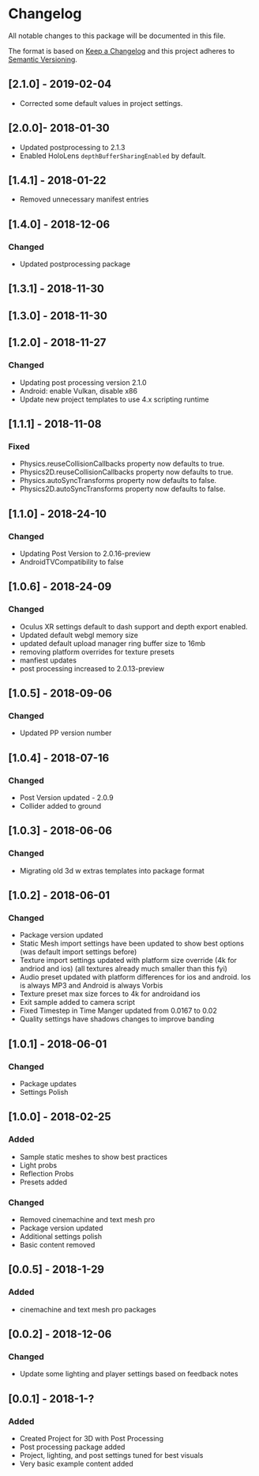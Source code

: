 # Changelog
All notable changes to this package will be documented in this file.

The format is based on [Keep a Changelog](http://keepachangelog.com/en/1.0.0/)
and this project adheres to [Semantic Versioning](http://semver.org/spec/v2.0.0.html).

## [2.1.0] - 2019-02-04
- Corrected some default values in project settings.

## [2.0.0]- 2018-01-30
- Updated postprocessing to 2.1.3
- Enabled HoloLens `depthBufferSharingEnabled` by default.

## [1.4.1] - 2018-01-22
- Removed unnecessary manifest entries

## [1.4.0] - 2018-12-06

### Changed
- Updated postprocessing package

## [1.3.1] - 2018-11-30

## [1.3.0] - 2018-11-30

## [1.2.0] - 2018-11-27

### Changed
- Updating post processing version 2.1.0
- Android: enable Vulkan, disable x86
- Update new project templates to use 4.x scripting runtime

## [1.1.1] - 2018-11-08

### Fixed
- Physics.reuseCollisionCallbacks property now defaults to true.
- Physics2D.reuseCollisionCallbacks property now defaults to true.
- Physics.autoSyncTransforms property now defaults to false.
- Physics2D.autoSyncTransforms property now defaults to false.

## [1.1.0] - 2018-24-10

### Changed
- Updating Post Version to 2.0.16-preview
- AndroidTVCompatibility to false

## [1.0.6] - 2018-24-09

### Changed
- Oculus XR settings default to dash support and depth export enabled.
- Updated default webgl memory size
- updated default upload manager ring buffer size to 16mb
- removing platform overrides for texture presets
- manfiest updates
- post processing increased to 2.0.13-preview


## [1.0.5] - 2018-09-06

### Changed
- Updated PP version number

## [1.0.4] - 2018-07-16

### Changed
- Post Version updated - 2.0.9
- Collider added to ground

## [1.0.3] - 2018-06-06

### Changed
- Migrating old 3d w extras templates into package format 

## [1.0.2] - 2018-06-01

### Changed
- Package version updated
- Static Mesh import settings have been updated to show best options (was default import settings before)
- Texture import settings updated with platform size override (4k for andriod and ios) (all textures already much smaller than this fyi)
- Audio preset updated with platform differences for ios and android. Ios is always MP3 and Android is always Vorbis
- Texture preset max size forces to 4k for androidand ios
- Exit sample added to camera script
- Fixed Timestep in Time Manger updated from 0.0167 to 0.02
- Quality settings have shadows changes to improve banding

## [1.0.1] - 2018-06-01

### Changed
- Package updates
- Settings Polish

## [1.0.0] - 2018-02-25

### Added
- Sample static meshes to show best practices
- Light probs
- Reflection Probs
- Presets added

### Changed
- Removed cinemachine and text mesh pro
- Package version updated
- Additional settings polish
- Basic content removed

## [0.0.5] - 2018-1-29

### Added
- cinemachine and text mesh pro packages

## [0.0.2] - 2018-12-06

### Changed
- Update some lighting and player settings based on feedback notes

## [0.0.1] - 2018-1-?

### Added 
- Created Project for 3D with Post Processing
- Post processing package added 
- Project, lighting, and post settings tuned for best visuals
- Very basic example content added
